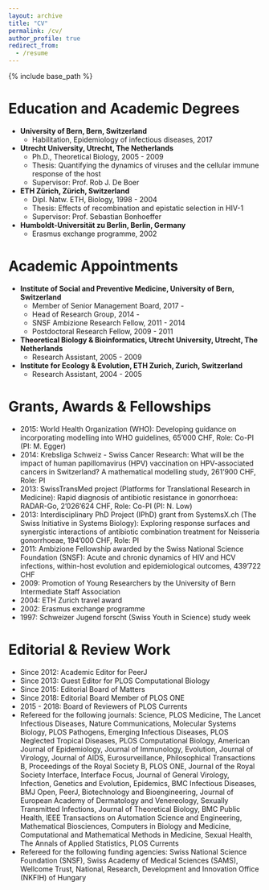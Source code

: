 ```yaml
---
layout: archive
title: "CV"
permalink: /cv/
author_profile: true
redirect_from:
  - /resume
---
```


{% include base_path %}

# Education and Academic Degrees
* **University of Bern, Bern, Switzerland**
	* Habilitation, Epidemiology of infectious diseases, 2017
* **Utrecht University, Utrecht, The Netherlands**
	* Ph.D., Theoretical Biology, 2005 - 2009
	* Thesis: Quantifying the dynamics of viruses and the cellular immune response of the host
	* Supervisor: Prof. Rob J. De Boer
* **ETH Zürich, Zürich, Switzerland**
	* Dipl. Natw. ETH, Biology, 1998 - 2004
	* Thesis: Effects of recombination and epistatic selection in HIV-1
	* Supervisor: Prof. Sebastian Bonhoeffer
* **Humboldt-Universität zu Berlin, Berlin, Germany**
	* Erasmus exchange programme, 2002

# Academic Appointments
* **Institute of Social and Preventive Medicine, University of Bern, Switzerland**
	* Member of Senior Management Board, 2017 -
	* Head of Research Group, 2014 -
	* SNSF Ambizione Research Fellow, 2011 - 2014
	* Postdoctoral Research Fellow, 2009 - 2011
* **Theoretical Biology & Bioinformatics, Utrecht University, Utrecht, The Netherlands**
	* Research Assistant, 2005 - 2009
* **Institute for Ecology & Evolution, ETH Zurich, Zurich, Switzerland**
	* Research Assistant, 2004 - 2005

# Grants, Awards & Fellowships
* 2015: World Health Organization (WHO): Developing guidance on incorporating modelling into WHO guidelines, 65’000 CHF, Role: Co-PI (PI: M. Egger) 
* 2014: Krebsliga Schweiz - Swiss Cancer Research: What will be the impact of human papillomavirus (HPV) vaccination on HPV-associated cancers in Switzerland? A mathematical modelling study, 261’900 CHF, Role: PI 
* 2013: SwissTransMed project (Platforms for Translational Research in Medicine): Rapid diagnosis of antibiotic resistance in gonorrhoea: RADAR-Go, 2’026’624 CHF, Role: Co-PI (PI: N. Low)
* 2013: Interdisciplinary PhD Project (IPhD) grant from SystemsX.ch (The Swiss Initiative in Systems Biology): Exploring response surfaces and synergistic interactions of antibiotic combination treatment for Neisseria gonorrhoeae, 194’000 CHF, Role: PI
* 2011: Ambizione Fellowship awarded by the Swiss National Science Foundation (SNSF): Acute and chronic dynamics of HIV and HCV infections, within-host evolution and epidemiological outcomes, 439’722 CHF
* 2009: Promotion of Young Researchers by the University of Bern Intermediate Staff Association
* 2004: ETH Zurich travel award
* 2002: Erasmus exchange programme
* 1997: Schweizer Jugend forscht (Swiss Youth in Science) study week

# Editorial & Review Work
* Since 2012: Academic Editor for PeerJ
* Since 2013: Guest Editor for PLOS Computational Biology
* Since 2015: Editorial Board of Matters
* Since 2018: Editorial Board Member of PLOS ONE
* 2015 - 2018: Board of Reviewers of PLOS Currents
* Refereed for the following journals: Science, PLOS Medicine, The Lancet Infectious Diseases, Nature Communications, Molecular Systems Biology, PLOS Pathogens, Emerging Infectious Diseases, PLOS Neglected Tropical Diseases, PLOS Computational Biology, American Journal of Epidemiology, Journal of Immunology, Evolution, Journal of Virology, Journal of AIDS, Eurosurveillance, Philosophical Transactions B, Proceedings of the Royal Society B, PLOS ONE, Journal of the Royal Society Interface, Interface Focus, Journal of General Virology, Infection, Genetics and Evolution, Epidemics, BMC Infectious Diseases, BMJ Open, PeerJ, Biotechnology and Bioengineering, Journal of European Academy of Dermatology and Venereology, Sexually Transmitted Infections, Journal of Theoretical Biology, BMC Public Health, IEEE Transactions on Automation Science and Engineering, Mathematical Biosciences, Computers in Biology and Medicine, Computational and Mathematical Methods in Medicine, Sexual Health, The Annals of Applied Statistics, PLOS Currents
* Refereed for the following funding agencies: Swiss National Science Foundation (SNSF), Swiss Academy of Medical Sciences (SAMS), Wellcome Trust, National, Research, Development and Innovation Office (NKFIH) of Hungary

